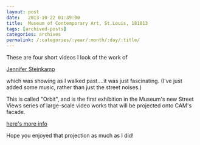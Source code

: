 ```yaml
---
layout: post
date:	2013-10-22 01:39:00
title:  Museum of Contemporary Art, St.Louis, 181013
tags: [archived-posts]
categories: archives
permalink: /:categories/:year/:month/:day/:title/
---
```

These are four short videos I look of the work of

<a href="http://jsteinkamp.com/"> Jennifer Steinkamp </a>

which was showing as I walked past....it was just fascinating. (I've just added some music, rather than just the street noises.)

This is called "Orbit", and is the first exhibition in the Museum's new Street Views series of large-scale video works that will be projected onto CAM's facade.

<a href="http://www.camstl.org/exhibitions/main-gallery/street-views-jennifer-steinkamp/"> here's more info </a>



<lj-embed id="1055"/></iframe>


<lj-embed id="1056"/>


<lj-embed id="1057"/>

Hope you enjoyed that projection as much as I did!
